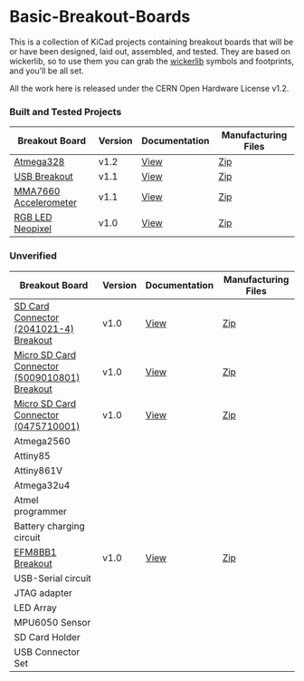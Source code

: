 # Basic-Breakout-Boards

This is a collection of KiCad projects containing breakout boards that will be or have been designed, laid out, assembled, and tested. They are based on wickerlib, so to use them you can grab the <a href="https://github.com/wickerbox/wickerlib">wickerlib</a> symbols and footprints, and you'll be all set.

All the work here is released under the CERN Open Hardware License v1.2. 

### Built and Tested Projects

|Breakout Board|Version|Documentation|Manufacturing Files|
|--------------|-------|-------------|-------------------|
|[Atmega328](https://github.com/wickerbox/Basic-Breakout-Boards/tree/master/atmega328)|v1.2|[View](https://github.com/wickerbox/Basic-Breakout-Boards/blob/master/atmega328/atmega328-v1.2.pdf)|[Zip](https://github.com/wickerbox/Basic-Breakout-Boards/raw/master/atmega328/atmega328-v1.2.zip)|
|[USB Breakout](https://github.com/wickerbox/Basic-Breakout-Boards/tree/master/usb-breakout)|v1.1|[View](https://github.com/wickerbox/Basic-Breakout-Boards/blob/master/usb-breakout/usb-breakout-v1.1.pdf)|[Zip](https://github.com/wickerbox/Basic-Breakout-Boards/raw/master/usb-breakout/usb-breakout-v1.1.zip)|
|[MMA7660 Accelerometer](https://github.com/wickerbox/Basic-Breakout-Boards/tree/master/mma7660-sensor-breakout)|v1.1|[View](https://github.com/wickerbox/Basic-Breakout-Boards/blob/master/mma7660-sensor-breakout/mma7660-sensor-breakout-v1.1.pdf)|[Zip](https://github.com/wickerbox/Basic-Breakout-Boards/raw/master/mma7660-sensor-breakout/mma7660-sensor-breakout-v1.1.zip)|
|[RGB LED Neopixel](https://github.com/wickerbox/Basic-Breakout-Boards/tree/master/neopixel-ws2812b-breakout)|v1.0|[View](https://github.com/wickerbox/Basic-Breakout-Boards/blob/master/neopixel-ws2812b-breakout/neopixel-ws2812b-breakout-v1.0.pdf)|[Zip](https://github.com/wickerbox/Basic-Breakout-Boards/raw/master/neopixel-ws2812b-breakout/neopixel-ws2812b-breakout-v1.0.zip)|

### Unverified

|Breakout Board|Version|Documentation|Manufacturing Files|
|--------------|-------|-------------|-------------------|
|[SD Card Connector (2041021-4) Breakout](https://github.com/wickerbox/Basic-Breakout-Boards/tree/master/sd-full-2041021-4-breakout)|v1.0|[View](https://github.com/wickerbox/Basic-Breakout-Boards/blob/master/sd-full-2041021-4-breakout/sd-full-2041021-4-breakout-v1.0.pdf)|[Zip](https://github.com/wickerbox/Basic-Breakout-Boards/raw/master/sd-full-2041021-4-breakout/sd-full-2041021-4-breakout-v1.0.zip)|
|[Micro SD Card Connector (5009010801) Breakout](https://github.com/wickerbox/Basic-Breakout-Boards/tree/master/sd-micro-hinged-5009010801-breakout)|v1.0|[View](https://github.com/wickerbox/Basic-Breakout-Boards/blob/master/sd-micro-hinged-5009010801-breakout/sd-micro-hinged-5009010801-breakout-v1.0.pdf)|[Zip](https://github.com/wickerbox/Basic-Breakout-Boards/raw/master/sd-micro-hinged-5009010801-breakout/sd-micro-hinged-5009010801-breakout-v1.0.zip)|
|[Micro SD Card Connector (0475710001)](https://github.com/wickerbox/Basic-Breakout-Boards/tree/master/sd-micro-pushpull-0475710001-breakout)|v1.0|[View](https://github.com/wickerbox/Basic-Breakout-Boards/blob/master/sd-micro-pushpull-0475710001-breakout/sd-micro-pushpull-0475710001-breakout-v1.0.pdf)|[Zip](https://github.com/wickerbox/Basic-Breakout-Boards/raw/master/sd-micro-pushpull-0475710001-breakout/sd-micro-pushpull-0475710001-breakout-v1.0.zip)|
|Atmega2560||||
|Attiny85||||
|Attiny861V||||
|Atmega32u4||||
|Atmel programmer||||
|Battery charging circuit||||
|[EFM8BB1 Breakout](https://github.com/wickerbox/Basic-Breakout-Boards/tree/master/efm8bb1-breakout)|v1.0|[View](https://github.com/wickerbox/Basic-Breakout-Boards/blob/master/efm8bb1-breakout/efm8bb1-breakout-v1.0.pdf)|[Zip](https://github.com/wickerbox/Basic-Breakout-Boards/raw/master/efm8bb1-breakout/efm8bb1-breakout-v1.0.zip)|
|USB-Serial circuit||||
|JTAG adapter||||
|LED Array||||
|MPU6050 Sensor||||
|SD Card Holder||||
|USB Connector Set||||
